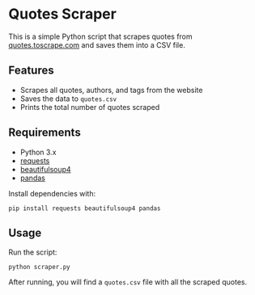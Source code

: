 # Quotes Scraper

This is a simple Python script that scrapes quotes from [quotes.toscrape.com](https://quotes.toscrape.com/) and saves them into a CSV file.

## Features
- Scrapes all quotes, authors, and tags from the website
- Saves the data to `quotes.csv`
- Prints the total number of quotes scraped

## Requirements
- Python 3.x
- [requests](https://pypi.org/project/requests/)
- [beautifulsoup4](https://pypi.org/project/beautifulsoup4/)
- [pandas](https://pypi.org/project/pandas/)

Install dependencies with:
```
pip install requests beautifulsoup4 pandas
```

## Usage
Run the script:
```
python scraper.py
```

After running, you will find a `quotes.csv` file with all the scraped quotes.
